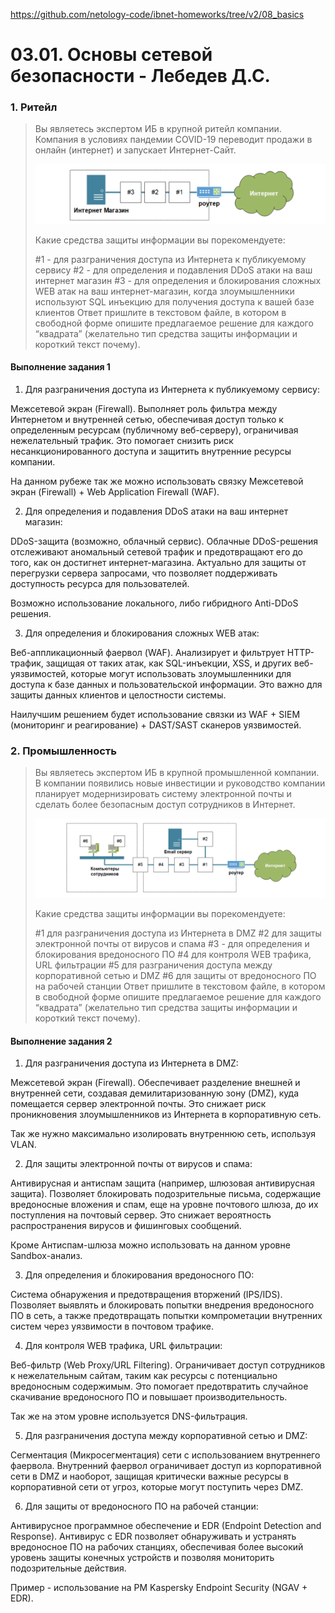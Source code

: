https://github.com/netology-code/ibnet-homeworks/tree/v2/08_basics
# 03.01. Основы сетевой безопасности - Лебедев Д.С.
### 1. Ритейл
> Вы являетесь экспертом ИБ в крупной ритейл компании. Компания в условиях пандемии COVID-19 переводит продажи в онлайн (интернет) и запускает Интернет-Сайт.
> 
> ![](_att/020301/020301-01-00.png)
> 
> Какие средства защиты информации вы порекомендуете:
> 
> #1 - для разграничения доступа из Интернета к публикуемому сервису
> #2 - для определения и подавления DDoS атаки на ваш интернет магазин
> #3 - для определения и блокирования сложных WEB атак на ваш интернет-магазин, когда злоумышленники используют SQL инъекцию для получения доступа к вашей базе клиентов
> Ответ пришлите в текстовом файле, в котором в свободной форме опишите предлагаемое решение для каждого “квадрата” (желательно тип средства защиты информации и короткий текст почему).

#### Выполнение задания 1

1. Для разграничения доступа из Интернета к публикуемому сервису:

Межсетевой экран (Firewall). Выполняет роль фильтра между Интернетом и внутренней сетью, обеспечивая доступ только к определенным ресурсам (публичному веб-серверу), ограничивая нежелательный трафик. Это помогает снизить риск несанкционированного доступа и защитить внутренние ресурсы компании.

На данном рубеже так же можно использовать связку Межсетевой экран (Firewall) + Web Application Firewall (WAF).

2. Для определения и подавления DDoS атаки на ваш интернет магазин:

DDoS-защита (возможно, облачный сервис). Облачные DDoS-решения отслеживают аномальный сетевой трафик и предотвращают его до того, как он достигнет интернет-магазина. Актуально для защиты от перегрузки сервера запросами, что позволяет поддерживать доступность ресурса для пользователей.

Возможно использование локального, либо гибридного Anti-DDoS решения.

3. Для определения и блокирования сложных WEB атак:

Веб-аппликационный фаервол (WAF). Анализирует и фильтрует HTTP-трафик, защищая от таких атак, как SQL-инъекции, XSS, и других веб-уязвимостей, которые могут использовать злоумышленники для доступа к базе данных и пользовательской информации. Это важно для защиты данных клиентов и целостности системы.

Наилучшим решением будет использование связки из WAF + SIEM (мониторинг и реагирование) + DAST/SAST сканеров уязвимостей.

### 2. Промышленность
> Вы являетесь экспертом ИБ в крупной промышленной компании. В компании появились новые инвестиции и руководство компании планирует модернизировать систему электронной почты и сделать более безопасным доступ сотрудников в Интернет.
> 
> ![](_att/020301/020301-02-00.png)
> 
> Какие средства защиты информации вы порекомендуете:
> 
> #1 для разграничения доступа из Интернета в DMZ
> #2 для защиты электронной почты от вирусов и спама
> #3 - для определения и блокирования вредоносного ПО
> #4 для контроля WEB трафика, URL фильтрации
> #5 для разграничения доступа между корпоративной сетью и DMZ
> #6 для защиты от вредоносного ПО на рабочей станции
> Ответ пришлите в текстовом файле, в котором в свободной форме опишите предлагаемое решение для каждого “квадрата” (желательно тип средства защиты информации и короткий текст почему).
> 
#### Выполнение задания 2

1. Для разграничения доступа из Интернета в DMZ:

Межсетевой экран (Firewall). Обеспечивает разделение внешней и внутренней сети, создавая демилитаризованную зону (DMZ), куда помещается сервер электронной почты. Это снижает риск проникновения злоумышленников из Интернета в корпоративную сеть.

Так же нужно максимально изолировать внутреннюю сеть, используя VLAN.

2. Для защиты электронной почты от вирусов и спама:

Антивирусная и антиспам защита (например, шлюзовая антивирусная защита). Позволяет блокировать подозрительные письма, содержащие вредоносные вложения и спам, еще на уровне почтового шлюза, до их поступления на почтовый сервер. Это снижает вероятность распространения вирусов и фишинговых сообщений.

Кроме Антиспам-шлюза можно использовать на данном уровне Sandbox-анализ.

3. Для определения и блокирования вредоносного ПО:

Система обнаружения и предотвращения вторжений (IPS/IDS). Позволяет выявлять и блокировать попытки внедрения вредоносного ПО в сеть, а также предотвращать попытки компрометации внутренних систем через уязвимости в почтовом трафике.

4. Для контроля WEB трафика, URL фильтрации:

Веб-фильтр (Web Proxy/URL Filtering). Ограничивает доступ сотрудников к нежелательным сайтам, таким как ресурсы с потенциально вредоносным содержимым. Это помогает предотвратить случайное скачивание вредоносного ПО и повышает производительность.

Так же на этом уровне используется DNS-фильтрация.

5. Для разграничения доступа между корпоративной сетью и DMZ:

Сегментация (Микросегментация) сети с использованием внутреннего фаервола. Внутренний фаервол ограничивает доступ из корпоративной сети в DMZ и наоборот, защищая критически важные ресурсы в корпоративной сети от угроз, которые могут поступить через DMZ.

6. Для защиты от вредоносного ПО на рабочей станции:

Антивирусное программное обеспечение и EDR (Endpoint Detection and Response). Антивирус с EDR позволяет обнаруживать и устранять вредоносное ПО на рабочих станциях, обеспечивая более высокий уровень защиты конечных устройств и позволяя мониторить подозрительные действия.

Пример - использование на РМ Kaspersky Endpoint Security (NGAV + EDR).